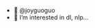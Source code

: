 - 👋  @joyguoguo
- 👀 I’m interested in dl, nlp...

  

<!---
joyguoguo/joyguoguo is a ✨ special ✨ repository because its `README.md` (this file) appears on your GitHub profile.
You can click the Preview link to take a look at your changes.
--->
